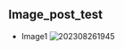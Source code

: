 ## Image_post_test
- Image1
![202308261945](https://github.com/kurakura-0826/images/assets/143206268/c9cb94ba-46a0-42a4-a0f6-4f93484c87c9)
